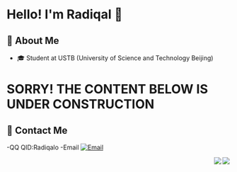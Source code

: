 # Hello! I'm Radiqal 👋

## 🚀 About Me
- 🎓 Student at USTB (University of Science and Technology Beijing)

# SORRY! THE CONTENT BELOW IS UNDER CONSTRUCTION

## 📧 Contact Me
-QQ
QID:Radiqalo
-Email
[![Email](https://img.shields.io/badge/-Email-D14836?style=for-the-badge&logo=gmail&logoColor=white)](mailto:radiqal@qq.com)

<img align="right" src="https://github-readme-stats.vercel.app/api?username=Radiqalo&show_icons=true&icon_color=CE1D2D&text_color=718096&bg_color=ffffff&hide_title=true" />
<img align="right" src="https://github-readme-stats.vercel.app/api?username=Radiqalo&show_icons=true&theme=dracula&include_all_commits=true&count_private=true" />

